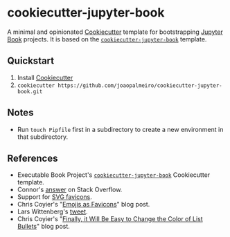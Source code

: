 # cookiecutter-jupyter-book

A minimal and opinionated [Cookiecutter](https://github.com/cookiecutter/cookiecutter) template for bootstrapping [Jupyter Book](http://jupyterbook.org/) projects. It is based on the [`cookiecutter-jupyter-book`](https://github.com/executablebooks/cookiecutter-jupyter-book) template.

## Quickstart

1. Install [Cookiecutter](https://github.com/cookiecutter/cookiecutter)
2. `cookiecutter https://github.com/joaopalmeiro/cookiecutter-jupyter-book.git`

## Notes

- Run `touch Pipfile` first in a subdirectory to create a new environment in that subdirectory.

## References

- Executable Book Project's [`cookiecutter-jupyter-book`](https://github.com/executablebooks/cookiecutter-jupyter-book) Cookiecutter template.
- Connor's [answer](https://stackoverflow.com/a/55435460) on Stack Overflow.
- Support for [SVG favicons](https://caniuse.com/link-icon-svg).
- Chris Coyier's "[Emojis as Favicons](https://css-tricks.com/emojis-as-favicons/)" blog post.
- Lars Wittenberg's [tweet](https://twitter.com/larswittenberg/status/1242465247987810304).
- Chris Coyier's "[Finally, it Will Be Easy to Change the Color of List Bullets](https://css-tricks.com/finally-it-will-be-easy-to-change-the-color-of-list-bullets/)" blog post.

